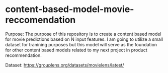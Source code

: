 # content-based-model-movie-reccomendation
Purpose: The purpose of this repository is to create a content based model for movie predictions based on N input features. I am going to utilize a small dataset for tranining purposes but this model will serve as the foundation for other content based models related to my next project in product recommendation. 

Dataset: https://grouplens.org/datasets/movielens/latest/
